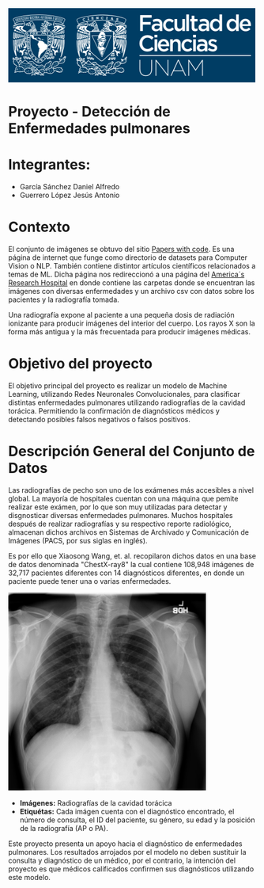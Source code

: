 <img src="./images/Logo_FC.jpg" width="500" height="150" />

# Proyecto - Detección de Enfermedades pulmonares

# Integrantes:

- García Sánchez Daniel Alfredo
- Guerrero López Jesús Antonio

# Contexto

El conjunto de imágenes se obtuvo del sitio [Papers with code](#https://paperswithcode.com/datasets). Es una página de internet que funge como directorio de datasets para Computer Vision o NLP. También contiene distintor artículos científicos relacionados a temas de ML. Dicha página nos redireccionó a una página del [America´s Research Hospital](#https://nihcc.app.box.com/v/ChestXray-NIHCC/) en donde contiene las carpetas donde se encuentran las imágenes con diversas enfermedades y un archivo csv con datos sobre los pacientes y la radiografía tomada.

Una radiografía expone al paciente a una pequeña dosis de radiación ionizante para producir imágenes del interior del cuerpo. Los rayos X son la forma más antigua y la más frecuentada para producir imágenes médicas.

# Objetivo del proyecto

El objetivo principal del proyecto es realizar un modelo de Machine Learning, utilizando Redes Neuronales Convolucionales, para clasificar distintas enfermedades pulmonares utilizando radiografías de la cavidad torácica. Permitiendo la confirmación de diagnósticos médicos y detectando posibles falsos negativos o falsos positivos. 

# Descripción General del Conjunto de Datos

Las radiografías de pecho son uno de los exámenes más accesibles a nivel global. La mayoría de hospitales cuentan con una máquina que pemite realizar este exámen, por lo que son muy utilizadas para detectar y disgnosticar diversas enfermedades pulmonares. Muchos hospitales después de realizar radiografías y su respectivo reporte radiológico, almacenan dichos archivos en Sistemas de Archivado y Comunicación de Imágenes (PACS, por sus siglas en inglés).

Es por ello que Xiaosong Wang, et. al. recopilaron dichos datos en una base de datos denominada "ChestX-ray8" la cual contiene 108,948 imágenes de 32,717 pacientes diferentes con 14 diagnósticos diferentes, en donde un paciente puede tener una o varias enfermedades.

<img src="./images/00002247_002.png" width="400" height="400"/>

* **Imágenes:** Radiografías de la cavidad torácica
* **Etiquétas:** Cada imágen cuenta con el diagnóstico encontrado, el número de consulta, el ID del paciente, su género, su edad y la posición de la radiografía (AP o PA).

Este proyecto presenta un apoyo hacia el diagnóstico de enfermedades pulmonares. Los resultados arrojados por el modelo no deben sustituir la consulta y diagnóstico de un médico, por el contrario, la intención del proyecto es que médicos calificados confirmen sus diagnósticos utilizando este modelo.